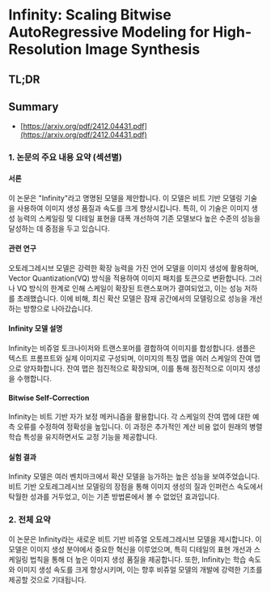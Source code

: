 # Infinity: Scaling Bitwise AutoRegressive Modeling for High-Resolution Image Synthesis
## TL;DR
## Summary
- [https://arxiv.org/pdf/2412.04431.pdf](https://arxiv.org/pdf/2412.04431.pdf)

### 1. 논문의 주요 내용 요약 (섹션별)

#### 서론
이 논문은 "Infinity"라고 명명된 모델을 제안합니다. 이 모델은 비트 기반 모델링 기술을 사용하여 이미지 생성 품질과 속도를 크게 향상시킵니다. 특히, 이 기술은 이미지 생성 능력의 스케일링 및 디테일 표현을 대폭 개선하여 기존 모델보다 높은 수준의 성능을 달성하는 데 중점을 두고 있습니다.

#### 관련 연구
오토레그레시브 모델은 강력한 확장 능력을 가진 언어 모델을 이미지 생성에 활용하며, Vector Quantization(VQ) 방식을 적용하여 이미지 패치를 토큰으로 변환합니다. 그러나 VQ 방식의 한계로 인해 스케일이 확장된 트랜스포머가 결여되었고, 이는 성능 저하를 초래했습니다. 이에 비해, 최신 확산 모델은 잠재 공간에서의 모델링으로 성능을 개선하는 방향으로 나아갔습니다.

#### Infinity 모델 설명
Infinity는 비쥬얼 토크나이저와 트랜스포머를 결합하여 이미지를 합성합니다. 샘플은 텍스트 프롬프트와 실제 이미지로 구성되며, 이미지의 특징 맵을 여러 스케일의 잔여 맵으로 양자화합니다. 잔여 맵은 점진적으로 확장되며, 이를 통해 점진적으로 이미지 생성을 수행합니다.

#### Bitwise Self-Correction
Infinity는 비트 기반 자가 보정 메커니즘을 활용합니다. 각 스케일의 잔여 맵에 대한 예측 오류를 수정하여 정확성을 높입니다. 이 과정은 추가적인 계산 비용 없이 원래의 병렬 학습 특성을 유지하면서도 교정 기능을 제공합니다.

#### 실험 결과
Infinity 모델은 여러 벤치마크에서 확산 모델을 능가하는 높은 성능을 보여주었습니다. 비트 기반 오토레그레시브 모델링의 장점을 통해 이미지 생성의 질과 인퍼런스 속도에서 탁월한 성과를 거두었고, 이는 기존 방법론에서 볼 수 없었던 효과입니다.

### 2. 전체 요약

이 논문은 Infinity라는 새로운 비트 기반 비쥬얼 오토레그레시브 모델을 제시합니다. 이 모델은 이미지 생성 분야에서 중요한 혁신을 이루었으며, 특히 디테일의 표현 개선과 스케일링 법칙을 통해 더 높은 이미지 생성 품질을 제공합니다. 또한, Infinity는 학습 속도와 이미지 생성 속도를 크게 향상시키며, 이는 향후 비쥬얼 모델의 개발에 강력한 기초를 제공할 것으로 기대됩니다.